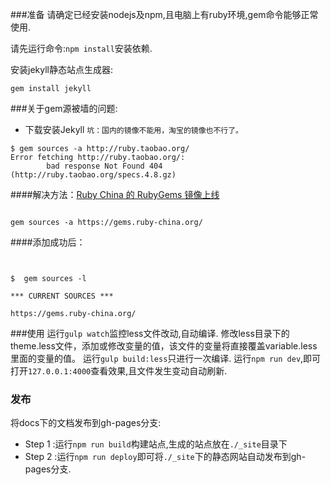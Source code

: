 ###准备
请确定已经安装nodejs及npm,且电脑上有ruby环境,gem命令能够正常使用.

请先运行命令:`npm install`安装依赖.

安装jekyll静态站点生成器:
```
gem install jekyll
```
###关于gem源被墙的问题:
- 下载安装Jekyll `坑：国内的镜像不能用，淘宝的镜像也不行了。`
```
$ gem sources -a http://ruby.taobao.org/
Error fetching http://ruby.taobao.org/:
        bad response Not Found 404 (http://ruby.taobao.org/specs.4.8.gz)

```
####解决方法：[Ruby China 的 RubyGems 镜像上线](https://ruby-china.org/topics/29250)

```

gem sources -a https://gems.ruby-china.org/

```

####添加成功后：
```


$  gem sources -l

*** CURRENT SOURCES ***

https://gems.ruby-china.org/

```

###使用
运行`gulp watch`监控less文件改动,自动编译.
修改less目录下的theme.less文件，添加或修改变量的值，该文件的变量将直接覆盖variable.less里面的变量的值。
运行`gulp build:less`只进行一次编译.
运行`npm run dev`,即可打开`127.0.0.1:4000`查看效果,且文件发生变动自动刷新.


### 发布
将docs下的文档发布到gh-pages分支:
- Step 1 :运行`npm run build`构建站点,生成的站点放在`./_site`目录下
- Step 2 :运行`npm run deploy`即可将`./_site`下的静态网站自动发布到gh-pages分支.
